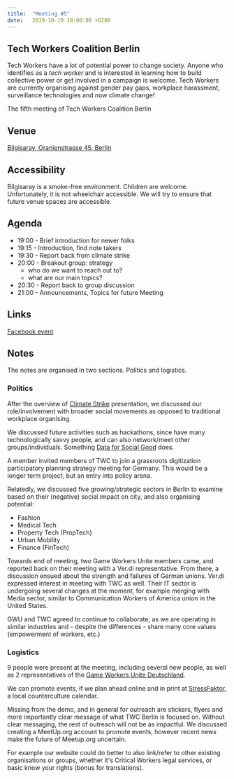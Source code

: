 ```yaml
---
title:  "Meeting #5"
date:   2019-10-10 19:00:00 +0200
---
```


## Tech Workers Coalition Berlin
Tech Workers have a lot of potential power to change society. Anyone who identifies as a _tech worker_ and is interested in learning how to build collective power or get involved in a campaign is welcome. Tech Workers are currently organising against gender pay gaps, workplace harassment, surveillance technologies and now climate change!


The fifth meeting of Tech Workers Coalition Berlin

## Venue

[Bilgisaray, Oranienstrasse 45, Berlin](https://www.google.com/maps/place/Bilgisaray/@52.499971,13.4204474,17z/data=!3m1!4b1!4m5!3m4!1s0x47a84e34f7d3f0db:0x4a368a3631962abc!8m2!3d52.499971!4d13.4226362)

## Accessibility

Bilgisaray is a smoke-free environment. Children are welcome. Unfortunately, it is not wheelchair accessible. We will try to ensure that future venue spaces are accessible.

## Agenda

* 19:00 - Brief introduction for newer folks
* 19:15 - Introduction, find note takers
* 19:30 - Report back from climate strike
* 20:00 - Breakout group: strategy
  * who do we want to reach out to?
  * what are our main topics?
* 20:30 - Report back to group discussion
* 21:00 - Announcements, Topics for future Meeting

## Links

[Facebook event](https://www.facebook.com/events/371745793715269/)

## Notes

The notes are organised in two sections. Politics and logistics.

### Politics

After the overview of [Climate Strike](https://docs.google.com/presentation/d/1WvxZDsS01C-OHy_kCUUpnftO2ITLVQDehNQQC6WVKhc/edit?usp=sharing) presentation, we discussed our role/involvement with broader social movements as opposed to traditional workplace organising.

We discussed future activities such as hackathons, since have many technologically savvy people, and can also network/meet other groups/individuals. Something [Data for Social Good](https://dssg-berlin.org/) does. 

A member invited members of TWC to join a grassroots digitization participatory planning strategy meeting for Germany. This would be a longer term project, but an entry into policy arena.

Relatedly, we discussed five growing/strategic sectors in Berlin to examine based on their (negative) social impact on city, and also organising potential:

- Fashion
- Medical Tech
- Property Tech (PropTech)
- Urban Mobility
- Finance (FinTech)

Towards end of meeting, two Game Workers Unite members came, and reported back on their meeting with a Ver.di representative. From there, a discussion ensued about the strength and failures of German unions. Ver.di expressed interest in meeting with TWC as well. Their IT sector is undergoing several changes at the moment, for example merging with Media sector, similar to Communication Workers of America union in the United States.

GWU and TWC agreed to continue to collaborate, as we are operating in similar industries and - despite the differences - share many core values (empowerment of workers, etc.)

### Logistics

9 people were present at the meeting, including several new people, as well as 2 representatives of the [Game Workers Unite Deutschland](https://www.gameworkersunite.org/get-involved).

We can promote events, if we plan ahead online and in print at [StressFaktor](https://stressfaktor.squat.net/termine.php), a local counterculture calendar.

Missing from the demo, and in general for outreach are stickers, flyers and more importantly clear message of what TWC Berlin is focused on. Without clear messaging, the rest of outreach will not be as impactful. We discussed creating a MeetUp.org account to promote events, however recent news make the future of Meetup.org uncertain.

For example our website could do better to also link/refer to other existing organisations or groups, whether it's Critical Workers legal services, or basic know your rights (bonus for translations).
